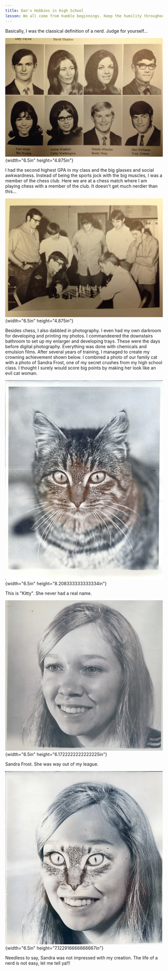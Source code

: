 ```yaml
---
title: Dan's Hobbies in High School
lesson: We all come from humble beginnings. Keep the humility throughout your life
---
```


Basically, I was the classical definition of a nerd. Judge for
yourself...

![](md/09_Dans_Hobbies_in_High_School-media/media/image1.jpeg){width="6.5in"
height="4.875in"}

I had the second highest GPA in my class and the big glasses and social
awkwardness. Instead of being the sports jock with the big muscles, I
was a member of the chess club. Here we are at a chess match where I am
playing chess with a member of the club. It doesn't get much nerdier
than this...

![](md/09_Dans_Hobbies_in_High_School-media/media/image2.jpeg){width="6.5in"
height="4.875in"}

Besides chess, I also dabbled in photography. I even had my own darkroom
for developing and printing my photos. I commandeered the downstairs
bathroom to set up my enlarger and developing trays. These were the days
before digital photography. Everything was done with chemicals and
emulsion films. After several years of training, I managed to create my
crowning achievement shown below. I combined a photo of our family cat
with a photo of Sandra Frost, one of my secret crushes from my high
school class. I thought I surely would score big points by making her
look like an evil cat woman.

![](md/09_Dans_Hobbies_in_High_School-media/media/image3.jpeg){width="6.5in"
height="8.208333333333334in"}

This is "Kitty". She never had a real name.

![](md/09_Dans_Hobbies_in_High_School-media/media/image4.jpeg){width="6.5in"
height="6.1722222222222225in"}

Sandra Frost. She was way out of my league.

![](md/09_Dans_Hobbies_in_High_School-media/media/image5.jpeg){width="6.5in"
height="7.122916666666667in"}

Needless to say, Sandra was not impressed with my creation. The life of
a nerd is not easy, let me tell ya!!!
